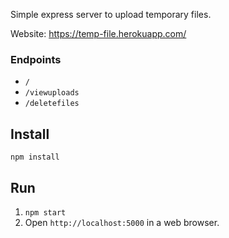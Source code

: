 Simple express server to upload temporary files. 

Website: https://temp-file.herokuapp.com/

### Endpoints

+ `/`
+ `/viewuploads`
+ `/deletefiles`

## Install

`npm install`

## Run

1. `npm start`
2. Open `http://localhost:5000` in a web browser.
